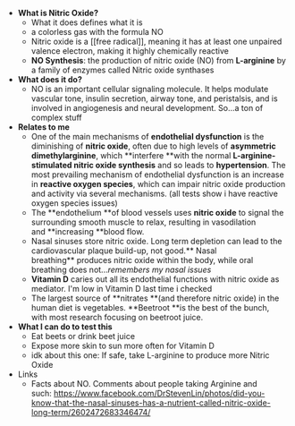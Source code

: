   * **What is Nitric Oxide?**
    * What it does defines what it is
    * a colorless gas with the formula NO
    * Nitric oxide is a [[free radical]], meaning it has at least one unpaired valence electron, making it highly chemically reactive
    * **NO Synthesis**: the production of nitric oxide (NO) from **L-arginine** by a family of enzymes called Nitric oxide synthases
  * **What does it do?**
    * NO is an important cellular signaling molecule. It helps modulate vascular tone, insulin secretion, airway tone, and peristalsis, and is involved in angiogenesis and neural development. So...a ton of complex stuff
  * **Relates to me**
    * One of the main mechanisms of **endothelial dysfunction** is the diminishing of **nitric oxide**, often due to high levels of **asymmetric dimethylarginine**, which **interfere **with the normal **L-arginine-stimulated nitric oxide synthesis** and so leads to **hypertension**. The most prevailing mechanism of endothelial dysfunction is an increase in **reactive oxygen species**, which can impair nitric oxide production and activity via several mechanisms. (all tests show i have reactive oxygen species issues)
    * The **endothelium **of blood vessels uses **nitric oxide** to signal the surrounding smooth muscle to relax, resulting in vasodilation and **increasing **blood flow.
    * Nasal sinuses store nitric oxide. Long term depletion can lead to the cardiovascular plaque build-up, not good.** Nasal breathing** produces nitric oxide within the body, while oral breathing does not...*remembers my nasal issues*
    * **Vitamin D** caries out all its endothelial functions with nitric oxide as mediator. I'm low in Vitamin D last time i checked
    * The largest source of **nitrates **(and therefore nitric oxide) in the human diet is vegetables. **Beetroot **is the best of the bunch, with most research focusing on beetroot juice.
  * **What I can do to test this**
    * Eat beets or drink beet juice
    * Expose more skin to sun more often for Vitamin D
    * idk about this one: If safe, take L-arginine to produce more Nitric Oxide
  * Links
    * Facts about NO. Comments about people taking Arginine and such: https://www.facebook.com/DrStevenLin/photos/did-you-know-that-the-nasal-sinuses-has-a-nutrient-called-nitric-oxide-long-term/2602472683346474/